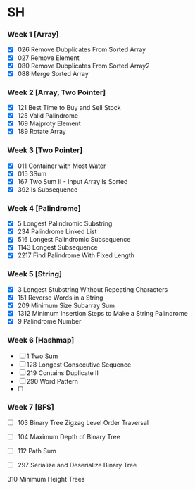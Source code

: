 # **SH**

### Week 1 [Array]

- [X] 026 Remove Dubplicates From Sorted Array
- [X] 027 Remove Element
- [X] 080 Remove Dubplicates From Sorted Array2
- [X] 088 Merge Sorted Array

### Week 2 [Array, Two Pointer]

* [X] 121 Best Time to Buy and Sell Stock
* [X] 125 Valid Palindrome
* [X] 169 Majproty Element
* [X] 189 Rotate Array

### Week 3 [Two Pointer]

- [X] 011 Container with Most Water
- [X] 015 3Sum
- [X] 167 Two Sum II - Input Array Is Sorted
- [X] 392 Is Subsequence

### Week 4 [Palindrome]

- [X] 5 Longest Palindromic Substring
- [X] 234 Palindrome Linked List
- [X] 516 Longest Palindromic Subsequence
- [X] 1143 Longest Subsequence
- [X] 2217 Find Palindrome With Fixed Length

### Week 5 [String]

- [X] 3 Longest Stubstring Without Repeating Characters
- [X] 151 Reverse Words in a String
- [X] 209 Minimum Size Subarray Sum
- [X] 1312 Minimum Insertion Steps to Make a String Palindrome
- [X] 9 Palindrome Number

### Week 6 [Hashmap]

- [ ] 1 Two Sum
- [ ] 128 Longest Consecutive Sequence
- [ ] 219 Contains Duplicate II
- [ ] 290 Word Pattern
- [ ] 

### Week 7 [BFS]

- [ ] 103 Binary Tree Zigzag Level Order Traversal
- [ ] 104 Maximum Depth of Binary Tree
- [ ] 112 Path Sum
- [ ] 297 Serialize and Deserialize Binary Tree





310 Minimum Height Trees
